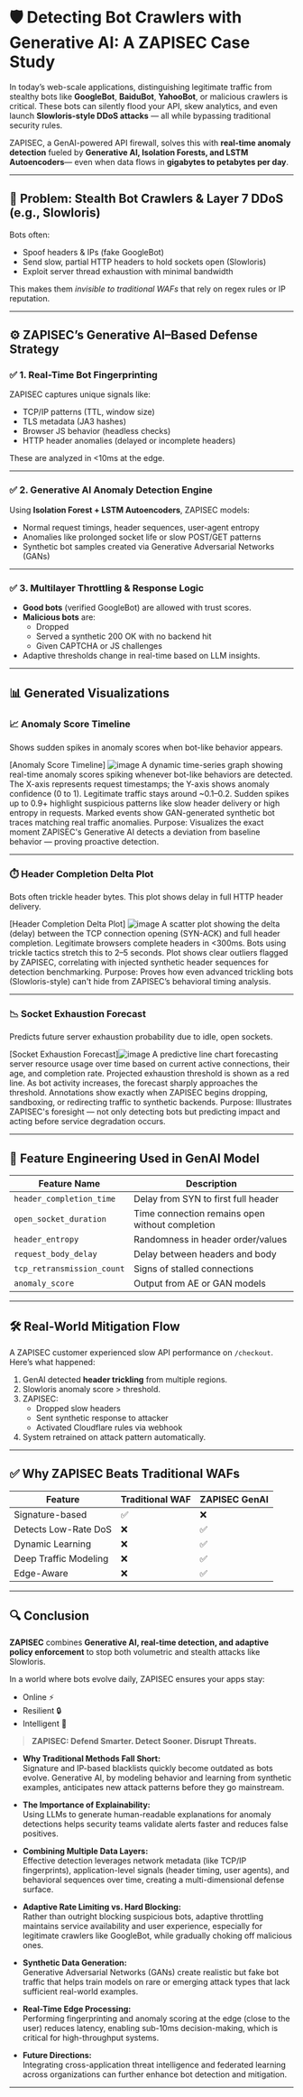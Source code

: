 # 🛡️ Detecting Bot Crawlers with Generative AI: A ZAPISEC Case Study

In today’s web-scale applications, distinguishing legitimate traffic from stealthy bots like **GoogleBot**, **BaiduBot**, **YahooBot**, or malicious crawlers is critical. These bots can silently flood your API, skew analytics, and even launch **Slowloris-style DDoS attacks** — all while bypassing traditional security rules.

ZAPISEC, a GenAI-powered API firewall, solves this with **real-time anomaly detection** fueled by **Generative AI, Isolation Forests, and LSTM Autoencoders**— even when data flows in **gigabytes to petabytes per day**.

---

## 🧨 Problem: Stealth Bot Crawlers & Layer 7 DDoS (e.g., Slowloris)

Bots often:

- Spoof headers & IPs (fake GoogleBot)
- Send slow, partial HTTP headers to hold sockets open (Slowloris)
- Exploit server thread exhaustion with minimal bandwidth

This makes them *invisible to traditional WAFs* that rely on regex rules or IP reputation.

---

## ⚙️ ZAPISEC’s Generative AI–Based Defense Strategy

### ✅ 1. **Real-Time Bot Fingerprinting**
ZAPISEC captures unique signals like:

- TCP/IP patterns (TTL, window size)
- TLS metadata (JA3 hashes)
- Browser JS behavior (headless checks)
- HTTP header anomalies (delayed or incomplete headers)

These are analyzed in <10ms at the edge.

---

### ✅ 2. **Generative AI Anomaly Detection Engine**

Using **Isolation Forest + LSTM Autoencoders**, ZAPISEC models:

- Normal request timings, header sequences, user-agent entropy
- Anomalies like prolonged socket life or slow POST/GET patterns
- Synthetic bot samples created via Generative Adversarial Networks (GANs)

---

### ✅ 3. **Multilayer Throttling & Response Logic**

- **Good bots** (verified GoogleBot) are allowed with trust scores.
- **Malicious bots** are:
  - Dropped
  - Served a synthetic 200 OK with no backend hit
  - Given CAPTCHA or JS challenges
- Adaptive thresholds change in real-time based on LLM insights.

---

## 📊 Generated Visualizations

### 📈 Anomaly Score Timeline
Shows sudden spikes in anomaly scores when bot-like behavior appears.

[Anomaly Score Timeline] ![image](https://github.com/user-attachments/assets/1ade7f07-66b7-4e30-a384-ec066c5ec9ba)
A dynamic time-series graph showing real-time anomaly scores spiking whenever bot-like behaviors are detected.
The X-axis represents request timestamps; the Y-axis shows anomaly confidence (0 to 1).
Legitimate traffic stays around ~0.1–0.2.
Sudden spikes up to 0.9+ highlight suspicious patterns like slow header delivery or high entropy in requests.
Marked events show GAN-generated synthetic bot traces matching real traffic anomalies.
Purpose:
Visualizes the exact moment ZAPISEC's Generative AI detects a deviation from baseline behavior — proving proactive detection.

---

### ⏱️ Header Completion Delta Plot
Bots often trickle header bytes. This plot shows delay in full HTTP header delivery.

[Header Completion Delta Plot] ![image](https://github.com/user-attachments/assets/38c30014-5411-4f45-aefc-1cd1c97b5d50)
A scatter plot showing the delta (delay) between the TCP connection opening (SYN-ACK) and full header completion.
Legitimate browsers complete headers in <300ms.
Bots using trickle tactics stretch this to 2–5 seconds.
Plot shows clear outliers flagged by ZAPISEC, correlating with injected synthetic header sequences for detection benchmarking.
Purpose:
Proves how even advanced trickling bots (Slowloris-style) can't hide from ZAPISEC’s behavioral timing analysis.


---

### 📉 Socket Exhaustion Forecast
Predicts future server exhaustion probability due to idle, open sockets.

[Socket Exhaustion Forecast]![image](https://github.com/user-attachments/assets/7dea7915-3353-459e-8371-015d56d3fcb8)
A predictive line chart forecasting server resource usage over time based on current active connections, their age, and completion rate.
Projected exhaustion threshold is shown as a red line.
As bot activity increases, the forecast sharply approaches the threshold.
Annotations show exactly when ZAPISEC begins dropping, sandboxing, or redirecting traffic to synthetic backends.
Purpose:
Illustrates ZAPISEC's foresight — not only detecting bots but predicting impact and acting before service degradation occurs.




---

## 🧪 Feature Engineering Used in GenAI Model

| Feature Name            | Description |
|-------------------------|-------------|
| `header_completion_time` | Delay from SYN to first full header |
| `open_socket_duration`  | Time connection remains open without completion |
| `header_entropy`        | Randomness in header order/values |
| `request_body_delay`    | Delay between headers and body |
| `tcp_retransmission_count` | Signs of stalled connections |
| `anomaly_score`         | Output from AE or GAN models |

---

## 🛠️ Real-World Mitigation Flow

A ZAPISEC customer experienced slow API performance on `/checkout`. Here’s what happened:

1. GenAI detected **header trickling** from multiple regions.
2. Slowloris anomaly score > threshold.
3. ZAPISEC:
   - Dropped slow headers
   - Sent synthetic response to attacker
   - Activated Cloudflare rules via webhook
4. System retrained on attack pattern automatically.

---

## ✅ Why ZAPISEC Beats Traditional WAFs

| Feature | Traditional WAF | ZAPISEC GenAI |
|--------|------------------|----------------|
| Signature-based | ✅ | ❌ |
| Detects Low-Rate DoS | ❌ | ✅ |
| Dynamic Learning | ❌ | ✅ |
| Deep Traffic Modeling | ❌ | ✅ |
| Edge-Aware | ❌ | ✅ |

---

## 🔍 Conclusion

**ZAPISEC** combines **Generative AI, real-time detection, and adaptive policy enforcement** to stop both volumetric and stealth attacks like Slowloris.

In a world where bots evolve daily, ZAPISEC ensures your apps stay:

- Online ⚡
- Resilient 🔒
- Intelligent 🧠

> **ZAPISEC: Defend Smarter. Detect Sooner. Disrupt Threats.**

- **Why Traditional Methods Fall Short:**  
  Signature and IP-based blacklists quickly become outdated as bots evolve. Generative AI, by modeling behavior and learning from synthetic examples, anticipates new attack patterns before they go mainstream.

- **The Importance of Explainability:**  
  Using LLMs to generate human-readable explanations for anomaly detections helps security teams validate alerts faster and reduces false positives.

- **Combining Multiple Data Layers:**  
  Effective detection leverages network metadata (like TCP/IP fingerprints), application-level signals (header timing, user agents), and behavioral sequences over time, creating a multi-dimensional defense surface.

- **Adaptive Rate Limiting vs. Hard Blocking:**  
  Rather than outright blocking suspicious bots, adaptive throttling maintains service availability and user experience, especially for legitimate crawlers like GoogleBot, while gradually choking off malicious ones.

- **Synthetic Data Generation:**  
  Generative Adversarial Networks (GANs) create realistic but fake bot traffic that helps train models on rare or emerging attack types that lack sufficient real-world examples.

- **Real-Time Edge Processing:**  
  Performing fingerprinting and anomaly scoring at the edge (close to the user) reduces latency, enabling sub-10ms decision-making, which is critical for high-throughput systems.

- **Future Directions:**  
  Integrating cross-application threat intelligence and federated learning across organizations can further enhance bot detection and mitigation.

---

